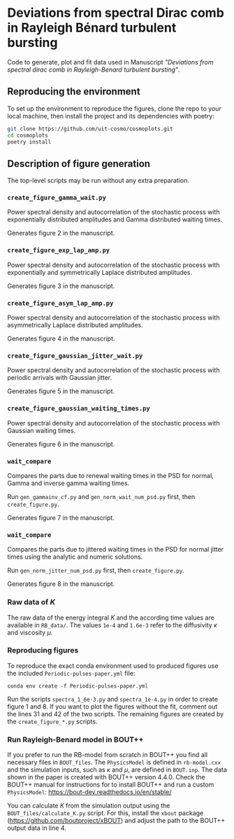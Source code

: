 # Deviations from spectral Dirac comb in Rayleigh Bénard turbulent bursting

Code to generate, plot and fit data used in Manuscript *"Deviations from spectral dirac comb in Rayleigh-Benard turbulent bursting"*.

## Reproducing the environment

To set up the environment to reproduce the figures, clone the repo to your local machine, then install the project and its dependencies with poetry:

```sh
git clone https://github.com/uit-cosmo/cosmoplots.git
cd cosmoplots
poetry install
```

## Description of figure generation

The top-level scripts may be run without any extra preparation.

### `create_figure_gamma_wait.py`

Power spectral density and autocorrelation of the stochastic process with exponentially distributed amplitudes and Gamma distributed waiting times.

Generates figure 2 in the manuscript.

### `create_figure_exp_lap_amp.py`

Power spectral density and autocorrelation of the stochastic process with exponentially and symmetrically Laplace distributed amplitudes.

Generates figure 3 in the manuscript.

### `create_figure_asym_lap_amp.py`

Power spectral density and autocorrelation of the stochastic process with asymmetrically Laplace distributed amplitudes.

Generates figure 4 in the manuscript.

### `create_figure_gaussian_jitter_wait.py`

Power spectral density and autocorrelation of the stochastic process with periodic arrivals with Gaussian jitter.

Generates figure 5 in the manuscript.

### `create_figure_gaussian_waiting_times.py`

Power spectral density and autocorrelation of the stochastic process with Gaussian waiting times.

Generates figure 6 in the manuscript.

### `wait_compare`

Compares the parts due to renewal waiting times in the PSD for normal, Gamma and inverse gamma waiting times.

Run `gen_gammainv_cf.py` and `gen_norm_wait_num_psd.py` first, then `create_figure.py`.

Generates figure 7 in the manuscript.

### `wait_compare`

Compares the parts due to jittered waiting times in the PSD for normal jitter times using the analytic and numeric solutions.

Run `gen_norm_jitter_num_psd.py` first, then `create_figure.py`.

Generates figure 8 in the manuscript.

### Raw data of $K$

The raw data of the energy integral $K$ and the according time values are available in `RB_data/`. The values `1e-4` and `1.6e-3` refer to the diffusivity $\kappa$ and viscosity $\mu$.

### Reproducing figures

To reproduce the exact conda environment used to produced figures use the included `Periodic-pulses-paper.yml` file:

```console
conda env create -f Periodic-pulses-paper.yml
```

Run the scripts `spectra_1_6e-3.py` and `spectra_1e-4.py` in order to create figure 1 and 8. If you want to plot the figures without the fit, comment out the lines 31 and 42 of the two scripts. The remaining figures are created by the `create_figure_*.py` scripts.

### Run Rayleigh-Benard model in BOUT++

If you prefer to run the RB-model from scratch in BOUT++ you find all necessary files in `BOUT_files`. The `PhysicsModel` is defined in `rb-model.cxx` and the simulation inputs, such as $\kappa$ and $\mu$, are defined in `BOUT.inp`. The data shown in the paper is created with BOUT++ version 4.4.0. Check the BOUT++ manual for instructions for to install BOUT++ and run a custom `PhysicsModel`: <https://bout-dev.readthedocs.io/en/stable/>

You can calculate $K$ from the simulation output using the `BOUT_files/calculate_K.py` script. For this, install the `xbout` package (<https://github.com/boutproject/xBOUT>) and adjust the path to the BOUT++ output data in line 4.
